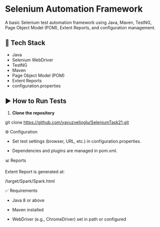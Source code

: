 # Selenium Automation Framework

A basic Selenium test automation framework using Java, Maven, TestNG, Page Object Model (POM), Extent Reports, and configuration management.

## 🔧 Tech Stack

- Java
- Selenium WebDriver
- TestNG
- Maven
- Page Object Model (POM)
- Extent Reports
- configuration.properties


## ▶️ How to Run Tests

1. **Clone the repository**

git clone https://github.com/yavuzvelioglu/SeleniumTask21.git

⚙️ Configuration

- Set test settings (browser, URL, etc.) in configuration.properties.

- Dependencies and plugins are managed in pom.xml.

📊 Reports

Extent Report is generated at:

/target/Spark/Spark.html

✅ Requirements

- Java 8 or above

- Maven installed

- WebDriver (e.g., ChromeDriver) set in path or configured

